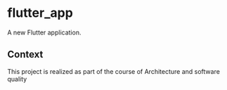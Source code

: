 # flutter_app

A new Flutter application.

## Context

This project is realized as part of the course of Architecture and software quality

